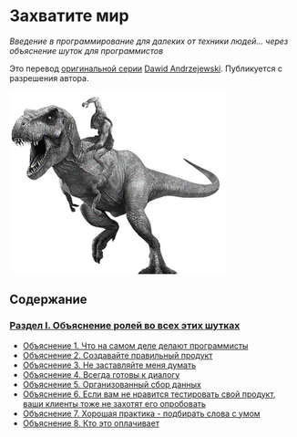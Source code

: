 # Захватите мир
*Введение в программирование для далеких от техники людей... через объяснение шуток для программистов*

Это перевод [оригинальной серии](http://eattheworldbook.com) [Dawid Andrzejewski](https://medium.com/@kemyd). Публикуется с разрешения автора.

<img src="https://github.com/devSchacht/Eat-the-World/blob/master/dino.jpg" alt="Logo" width="380" height="321">

## Содержание
### [Раздел I. Объяснение ролей во всех этих шутках](PART-I)
* [Объяснение 1. Что на самом деле делают программисты](PART-I/Explanation-1)
* [Объяснение 2. Создавайте правильный продукт](PART-I/Explanation-2)
* [Объяснение 3. Не заставляйте меня думать](PART-I/Explanation-3)
* [Объяснение 4. Всегда готовы к диалогу](PART-I/Explanation-4)
* [Объяснение 5. Организованный сбор данных](PART-I/Explanation-5)
* [Объяснение 6. Если вам не нравится тестировать свой продукт, ваши клиенты тоже не захотят его опробовать](PART-I/Explanation-6)
* [Объяснение 7. Хорошая практика - подбирать слова с умом](PART-I/Explanation-7)
* [Объяснение 8. Кто это оплачивает](PART-I/Explanation-8)
